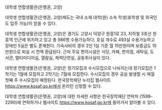 대학생 연합생활관(은행권, 고양)


대학생 연합생활관(은행권, 고양)제도는 국내 소재 대학(원) 소속 학생(휴학생 및 외국인도 입주 가능)이 받을 수 있다.


대학생 연합생활관(은행권, 고양)은 경기도 고양시 덕양구 원흥1로 23, 지하철 3호선 원흥역 인근에 위치하고 있고 총 986명 수용가능하다. 호실 개수로 493실 수용가능하고 장애인 5실은 별도 존재한다. 기숙사비의 경우 2인 1실 기준 월 15만원이며 보증금도 15만원으로 퇴실 시 전액 환급된다. 근처 주요 편의시설은 식당, 카페, 편의점, 세탁실, 도서관, 멀티미디어실, 열람실, 체력단련실, 공동취사실이 있다.


대학생 연합생활관(은행권, 고양)은 정기모집과 수시모집으로 나눠지는데 정기모집은 1학기는 1월에 모집하고 2학기는 7월에 모집한다. 수시모집의 경우 공실 발생할 시 매월 첫째 주 수시모집이 예정된다. 한국장학재단 누리집 웹사이트 https://www.kosaf.go.kr에서 온라인 신청할 수 있다.


대학생 연합생활관(은행권, 고양)에 대한 자세한 사항은 한국장학재단 연락처 (1599-2290)에 연락하거나 웹사이트 https://www.kosaf.go.kr에 들어가서 알아볼 수 있다.